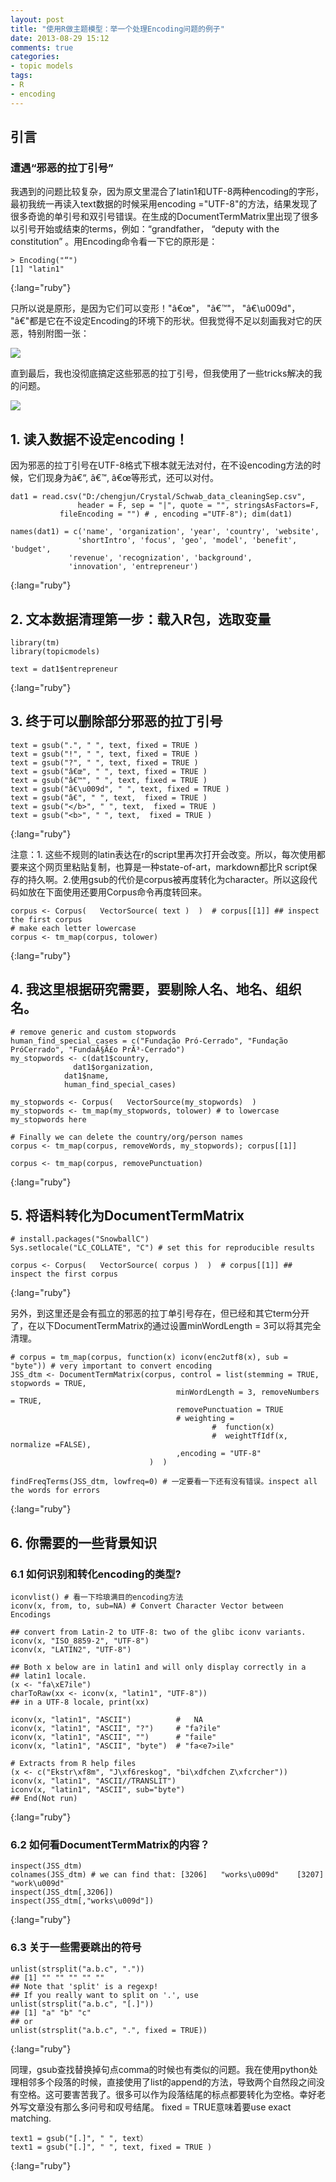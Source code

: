 ```yaml
---
layout: post
title: "使用R做主题模型：举一个处理Encoding问题的例子"
date: 2013-08-29 15:12
comments: true
categories: 
- topic models
tags:
- R
- encoding
---
```



## 引言

### 遭遇“邪恶的拉丁引号”

我遇到的问题比较复杂，因为原文里混合了latin1和UTF-8两种encoding的字形，最初我统一再读入text数据的时候采用encoding ="UTF-8"的方法，结果发现了很多奇诡的单引号和双引号错误。在生成的DocumentTermMatrix里出现了很多以引号开始或结束的terms，例如：“grandfather， “deputy with the constitution” 。用Encoding命令看一下它的原形是：

	> Encoding("“")
	[1] "latin1"
{:lang="ruby"}

只所以说是原形，是因为它们可以变形！"â€œ"， "â€™"， "â€\u009d"， "â€"都是它在不设定Encoding的环境下的形状。但我觉得不足以刻画我对它的厌恶，特别附图一张：

![](http://farm6.staticflickr.com/5521/9621347348_c9b66db982_o.png)

直到最后，我也没彻底搞定这些邪恶的拉丁引号，但我使用了一些tricks解决的我的问题。

![](http://farm4.staticflickr.com/3703/9618226049_b87d57c266.jpg)

## 1. 读入数据不设定encoding！

因为邪恶的拉丁引号在UTF-8格式下根本就无法对付，在不设encoding方法的时候，它们现身为â€“, â€™, â€œ等形式，还可以对付。

	dat1 = read.csv("D:/chengjun/Crystal/Schwab_data_cleaningSep.csv",
	               header = F, sep = "|", quote = "", stringsAsFactors=F,
			   fileEncoding = "") # , encoding ="UTF-8"); dim(dat1)
	
	names(dat1) = c('name', 'organization', 'year', 'country', 'website', 
			       'shortIntro', 'focus', 'geo', 'model', 'benefit', 'budget',
				 'revenue', 'recognization', 'background',
				 'innovation', 'entrepreneur')
{:lang="ruby"}

## 2. 文本数据清理第一步：载入R包，选取变量

	library(tm)
	library(topicmodels)
	
	text = dat1$entrepreneur
{:lang="ruby"}

## 3. 终于可以删除部分邪恶的拉丁引号

	text = gsub(".", " ", text, fixed = TRUE )
	text = gsub("!", " ", text, fixed = TRUE )
	text = gsub("?", " ", text, fixed = TRUE )
	text = gsub("â€œ", " ", text, fixed = TRUE )
	text = gsub("â€™", " ", text, fixed = TRUE )
	text = gsub("â€\u009d", " ", text, fixed = TRUE )
	text = gsub("â€", " ", text,  fixed = TRUE )
	text = gsub("</b>", " ", text,  fixed = TRUE )
	text = gsub("<b>", " ", text,  fixed = TRUE )
{:lang="ruby"}

注意：1. 这些不规则的latin表达在r的script里再次打开会改变。所以，每次使用都要来这个网页里粘贴复制，也算是一种state-of-art，markdown都比R script保存的持久啊。2.使用gsub的代价是corpus被再度转化为character。所以这段代码如放在下面使用还要用Corpus命令再度转回来。
	
	corpus <- Corpus(   VectorSource( text )  )  # corpus[[1]] ## inspect the first corpus
	# make each letter lowercase
	corpus <- tm_map(corpus, tolower) 
{:lang="ruby"}

## 4. 我这里根据研究需要，要剔除人名、地名、组织名。	

	# remove generic and custom stopwords
	human_find_special_cases = c("Fundação Pró-Cerrado", "Fundação PróCerrado", "FundaÃ§Ã£o PrÃ³-Cerrado")
	my_stopwords <- c(dat1$country, 
			      dat1$organization,
				dat1$name,
				human_find_special_cases)
	
	my_stopwords <- Corpus(   VectorSource(my_stopwords)  )
	my_stopwords <- tm_map(my_stopwords, tolower) # to lowercase my_stopwords here
	
	# Finally we can delete the country/org/person names
	corpus <- tm_map(corpus, removeWords, my_stopwords); corpus[[1]]
	 
	corpus <- tm_map(corpus, removePunctuation)
{:lang="ruby"}
	
## 5. 将语料转化为DocumentTermMatrix
 
	# install.packages("SnowballC")
	Sys.setlocale("LC_COLLATE", "C") # set this for reproducible results
	
	corpus <- Corpus(   VectorSource( corpus )  )  # corpus[[1]] ## inspect the first corpus
{:lang="ruby"}

另外，到这里还是会有孤立的邪恶的拉丁单引号存在，但已经和其它term分开了，在以下DocumentTermMatrix的通过设置minWordLength = 3可以将其完全清理。	

	# corpus = tm_map(corpus, function(x) iconv(enc2utf8(x), sub = "byte")) # very important to convert encoding
	JSS_dtm <- DocumentTermMatrix(corpus, control = list(stemming = TRUE,  stopwords = TRUE,
									     minWordLength = 3, removeNumbers = TRUE,
									     removePunctuation = TRUE
									     # weighting =
	                                         	 #	function(x)
	                                        	 #	weightTfIdf(x, normalize =FALSE),
	                                     ,encoding = "UTF-8"
	                               )  )
	
	findFreqTerms(JSS_dtm, lowfreq=0) # 一定要看一下还有没有错误。inspect all the words for errors
{:lang="ruby"}
	
## 6. 你需要的一些背景知识

### 6.1 如何识别和转化encoding的类型?

	iconvlist() # 看一下玲琅满目的encoding方法
	iconv(x, from, to, sub=NA) # Convert Character Vector between Encodings

	## convert from Latin-2 to UTF-8: two of the glibc iconv variants.
	iconv(x, "ISO_8859-2", "UTF-8")
	iconv(x, "LATIN2", "UTF-8")
	
	## Both x below are in latin1 and will only display correctly in a
	## latin1 locale.
	(x <- "fa\xE7ile")
	charToRaw(xx <- iconv(x, "latin1", "UTF-8"))
	## in a UTF-8 locale, print(xx)
	
	iconv(x, "latin1", "ASCII")          #   NA
	iconv(x, "latin1", "ASCII", "?")     # "fa?ile"
	iconv(x, "latin1", "ASCII", "")      # "faile"
	iconv(x, "latin1", "ASCII", "byte")  # "fa<e7>ile"
	
	# Extracts from R help files
	(x <- c("Ekstr\xf8m", "J\xf6reskog", "bi\xdfchen Z\xfcrcher"))
	iconv(x, "latin1", "ASCII//TRANSLIT")
	iconv(x, "latin1", "ASCII", sub="byte")
	## End(Not run)
{:lang="ruby"}

### 6.2 如何看DocumentTermMatrix的内容？
	inspect(JSS_dtm)
	colnames(JSS_dtm) # we can find that: [3206]   "works\u009d"    [3207]      "work\u009d"
	inspect(JSS_dtm[,3206])
	inspect(JSS_dtm[,"works\u009d"])
{:lang="ruby"}

### 6.3 关于一些需要跳出的符号

	unlist(strsplit("a.b.c", "."))
	## [1] "" "" "" "" ""
	## Note that 'split' is a regexp!
	## If you really want to split on '.', use
	unlist(strsplit("a.b.c", "[.]"))
	## [1] "a" "b" "c"
	## or
	unlist(strsplit("a.b.c", ".", fixed = TRUE))
{:lang="ruby"}

同理，gsub查找替换掉句点comma的时候也有类似的问题。我在使用python处理相邻多个段落的时候，直接使用了list的append的方法，导致两个自然段之间没有空格。这可要害苦我了。很多可以作为段落结尾的标点都要转化为空格。幸好老外写文章没有那么多问号和叹号结尾。
fixed = TRUE意味着要use exact matching.

	text1 = gsub("[.]", " ", text）
	text1 = gsub("[.]", " ", text, fixed = TRUE )
{:lang="ruby"}
